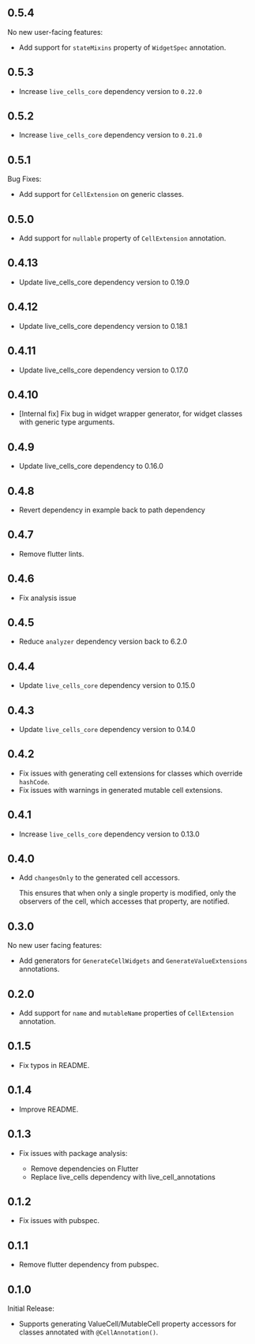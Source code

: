 ## 0.5.4

No new user-facing features:

* Add support for `stateMixins` property of `WidgetSpec` annotation.

## 0.5.3

* Increase `live_cells_core` dependency version to `0.22.0`

## 0.5.2

* Increase `live_cells_core` dependency version to `0.21.0`

## 0.5.1

Bug Fixes:

* Add support for `CellExtension` on generic classes.

## 0.5.0

* Add support for `nullable` property of `CellExtension` annotation.

## 0.4.13

* Update live_cells_core dependency version to 0.19.0

## 0.4.12

* Update live_cells_core dependency version to 0.18.1

## 0.4.11

* Update live_cells_core dependency version to 0.17.0

## 0.4.10

* [Internal fix] Fix bug in widget wrapper generator, for widget classes with generic type arguments. 

## 0.4.9

* Update live_cells_core dependency to 0.16.0

## 0.4.8

* Revert dependency in example back to path dependency

## 0.4.7

* Remove flutter lints.

## 0.4.6

* Fix analysis issue

## 0.4.5

* Reduce `analyzer` dependency version back to 6.2.0

## 0.4.4

* Update `live_cells_core` dependency version to 0.15.0

## 0.4.3

* Update `live_cells_core` dependency version to 0.14.0

## 0.4.2

* Fix issues with generating cell extensions for classes which override `hashCode`.
* Fix issues with warnings in generated mutable cell extensions.

## 0.4.1

* Increase `live_cells_core` dependency version to 0.13.0

## 0.4.0

* Add `changesOnly` to the generated cell accessors.

  This ensures that when only a single property is modified, only the observers of the cell,
  which accesses that property, are notified.

## 0.3.0

No new user facing features:

* Add generators for `GenerateCellWidgets` and `GenerateValueExtensions` annotations.

## 0.2.0

* Add support for `name` and `mutableName` properties of `CellExtension` annotation.

## 0.1.5

* Fix typos in README.

## 0.1.4

* Improve README.

## 0.1.3

* Fix issues with package analysis:

  * Remove dependencies on Flutter
  * Replace live_cells dependency with live_cell_annotations

## 0.1.2

* Fix issues with pubspec.

## 0.1.1

* Remove flutter dependency from pubspec.

## 0.1.0

Initial Release:

* Supports generating ValueCell/MutableCell property accessors for classes annotated with
  `@CellAnnotation()`.
